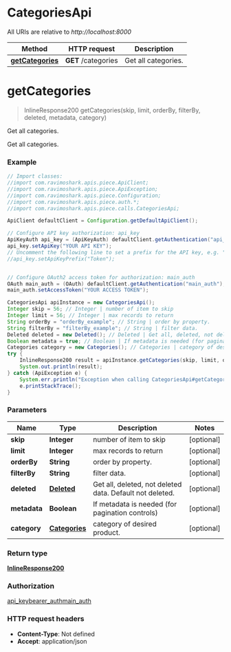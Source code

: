 # CategoriesApi

All URIs are relative to *http://localhost:8000*

Method | HTTP request | Description
------------- | ------------- | -------------
[**getCategories**](CategoriesApi.md#getCategories) | **GET** /categories | Get all categories.

<a name="getCategories"></a>
# **getCategories**
> InlineResponse200 getCategories(skip, limit, orderBy, filterBy, deleted, metadata, category)

Get all categories.

Get all categories.

### Example
```java
// Import classes:
//import com.ravimoshark.apis.piece.ApiClient;
//import com.ravimoshark.apis.piece.ApiException;
//import com.ravimoshark.apis.piece.Configuration;
//import com.ravimoshark.apis.piece.auth.*;
//import com.ravimoshark.apis.piece.calls.CategoriesApi;

ApiClient defaultClient = Configuration.getDefaultApiClient();

// Configure API key authorization: api_key
ApiKeyAuth api_key = (ApiKeyAuth) defaultClient.getAuthentication("api_key");
api_key.setApiKey("YOUR API KEY");
// Uncomment the following line to set a prefix for the API key, e.g. "Token" (defaults to null)
//api_key.setApiKeyPrefix("Token");


// Configure OAuth2 access token for authorization: main_auth
OAuth main_auth = (OAuth) defaultClient.getAuthentication("main_auth");
main_auth.setAccessToken("YOUR ACCESS TOKEN");

CategoriesApi apiInstance = new CategoriesApi();
Integer skip = 56; // Integer | number of item to skip
Integer limit = 56; // Integer | max records to return
String orderBy = "orderBy_example"; // String | order by property.
String filterBy = "filterBy_example"; // String | filter data.
Deleted deleted = new Deleted(); // Deleted | Get all, deleted, not deleted data. Default not deleted.
Boolean metadata = true; // Boolean | If metadata is needed (for pagination controls)
Categories category = new Categories(); // Categories | category of desired product.
try {
    InlineResponse200 result = apiInstance.getCategories(skip, limit, orderBy, filterBy, deleted, metadata, category);
    System.out.println(result);
} catch (ApiException e) {
    System.err.println("Exception when calling CategoriesApi#getCategories");
    e.printStackTrace();
}
```

### Parameters

Name | Type | Description  | Notes
------------- | ------------- | ------------- | -------------
 **skip** | **Integer**| number of item to skip | [optional]
 **limit** | **Integer**| max records to return | [optional]
 **orderBy** | **String**| order by property. | [optional]
 **filterBy** | **String**| filter data. | [optional]
 **deleted** | [**Deleted**](.md)| Get all, deleted, not deleted data. Default not deleted. | [optional]
 **metadata** | **Boolean**| If metadata is needed (for pagination controls) | [optional]
 **category** | [**Categories**](.md)| category of desired product. | [optional]

### Return type

[**InlineResponse200**](InlineResponse200.md)

### Authorization

[api_key](../README.md#api_key)[bearer_auth](../README.md#bearer_auth)[main_auth](../README.md#main_auth)

### HTTP request headers

 - **Content-Type**: Not defined
 - **Accept**: application/json

